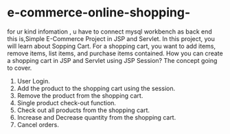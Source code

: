 # e-commerce-online-shopping-
for ur kind infomation , 
u have to connect mysql workbench as back end this is,Simple E-Commerce Project in JSP and Servlet. In this project, you will learn about Sopping Cart. For a shopping cart, you want to add items, remove items, list items, and purchase items contained. How you can create a shopping cart in JSP and Servlet using JSP Session? The concept going to cover. 
1. User Login.
2. Add the product to the shopping cart using the session.
3. Remove the product from the shopping cart.
4. Single product check-out function.
5. Check out all products from the shopping cart.
6. Increase and Decrease quantity from the shopping cart.
7. Cancel orders.
